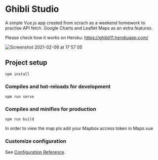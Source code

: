 # Ghibli Studio

A simple Vue.js app created from scrach as a weekend homework to practise API fetch.
Google Charts and Leaflet Maps as an extra features.

Please check how it works on Heroku: https://ghibli11.herokuapp.com/

![Screenshot 2021-02-06 at 17 57 05](https://user-images.githubusercontent.com/72009564/107126013-24ba1700-68a5-11eb-949b-e00f9a673659.png)


## Project setup
```
npm install
```
### Compiles and hot-reloads for development
```
npm run serve
```

### Compiles and minifies for production
```
npm run build
```
In order to view the map pls add your Mapbox access token in Maps.vue
### Customize configuration
See [Configuration Reference](https://cli.vuejs.org/config/).

